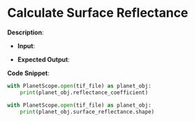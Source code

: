 # Calculate Surface Reflectance

**Description**:

- **Input**: 

- **Expected Output**: 

**Code Snippet**:
```python
with PlanetScope.open(tif_file) as planet_obj:
    print(planet_obj.reflectance_coefficient)

with PlanetScope.open(tif_file) as planet_obj:
    print(planet_obj.surface_reflectance.shape)
